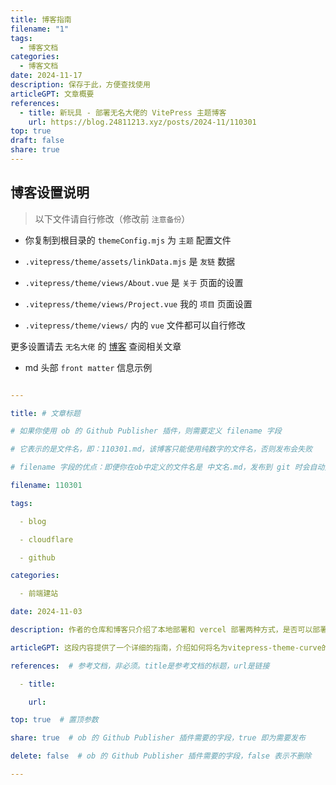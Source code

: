 ```yaml
---
title: 博客指南
filename: "1"
tags:
  - 博客文档
categories:
  - 博客文档
date: 2024-11-17
description: 保存于此，方便查找使用
articleGPT: 文章概要
references:
  - title: 新玩具 - 部署无名大佬的 VitePress 主题博客
    url: https://blog.24811213.xyz/posts/2024-11/110301
top: true
draft: false
share: true
---
```



## 博客设置说明  

> 以下文件请自行修改（修改前 `注意备份`）  

- 你复制到根目录的 `themeConfig.mjs` 为 `主题` 配置文件  

- `.vitepress/theme/assets/linkData.mjs` 是 `友链` 数据  

- `.vitepress/theme/views/About.vue` 是 `关于` 页面的设置  

- `.vitepress/theme/views/Project.vue` 我的 `项目` 页面设置  

- `.vitepress/theme/views/` 内的 `vue` 文件都可以自行修改  

更多设置请去 `无名大佬` 的 [博客](https://blog.imsyy.top/) 查阅相关文章  

- md 头部 `front matter` 信息示例  

```yml  

---    

title: # 文章标题  

# 如果你使用 ob 的 Github Publisher 插件，则需要定义 filename 字段  

# 它表示的是文件名，即：110301.md，该博客只能使用纯数字的文件名，否则发布会失败  

# filename 字段的优点：即便你在ob中定义的文件名是 中文名.md，发布到 git 时会自动变为 数字.md  

filename: 110301  

tags:    

  - blog    

  - cloudflare    

  - github    

categories:    

  - 前端建站    

date: 2024-11-03    

description: 作者的仓库和博客只介绍了本地部署和 vercel 部署两种方式，是否可以部署到 github pages 和 cf pages 呢？答案是可以的！    

articleGPT: 这段内容提供了一个详细的指南，介绍如何将名为vitepress-theme-curve的VitePress主题博客部署到GitHub Pages和Cloudflare Pages。步骤包括从模板复制仓库、设置仓库名称和权限、配置GitHub Actions以及绑定自定义域名。同时，也提供了关于如何在Cloudflare Pages上部署的两种方法。文档最后提到了一些需要用户自行修改的设置文件，以及提供了作者博客的链接，用户可以查阅更多相关设置的指南。    

references:  # 参考文档，非必须。title是参考文档的标题，url是链接  

  - title:    

    url:    

top: true  # 置顶参数  

share: true  # ob 的 Github Publisher 插件需要的字段，true 即为需要发布  

delete: false  # ob 的 Github Publisher 插件需要的字段，false 表示不删除  

---  

```